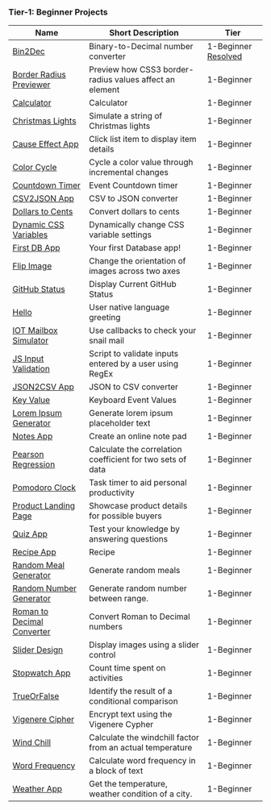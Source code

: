 ### Tier-1: Beginner Projects

| Name                                                                              | Short Description                                          | Tier       |
| --------------------------------------------------------------------------------- | ---------------------------------------------------------- | ---------- |
| [Bin2Dec](Beginner/Bin2Dec-App)                                   | Binary-to-Decimal number converter                         | 1-Beginner [Resolved](Beginner/Bin2Dec-App)|
| [Border Radius Previewer](https://github.com/marlon33/app-ideas/blob/master/Projects/1-Beginner/Border-Radius-Previewer.md)       | Preview how CSS3 border-radius values affect an element    | 1-Beginner |
| [Calculator](https://github.com/marlon33/app-ideas/blob/master/Projects/1-Beginner/Calculator-App.md)                             | Calculator                                                 | 1-Beginner |
| [Christmas Lights](https://github.com/marlon33/app-ideas/blob/master/Projects/1-Beginner/Christmas-Lights-App.md)                 | Simulate a string of Christmas lights                      | 1-Beginner |
| [Cause Effect App](https://github.com/marlon33/app-ideas/blob/master/Projects/1-Beginner/Cause-Effect-App.md)                     | Click list item to display item details                    | 1-Beginner |
| [Color Cycle](https://github.com/marlon33/app-ideas/blob/master/Projects/1-Beginner/Color-Cycle-App.md)                           | Cycle a color value through incremental changes            | 1-Beginner |
| [Countdown Timer](https://github.com/marlon33/app-ideas/blob/master/Projects/1-Beginner/Countdown-Timer-App.md)                   | Event Countdown timer                                      | 1-Beginner |
| [CSV2JSON App](https://github.com/marlon33/app-ideas/blob/master/Projects/1-Beginner/CSV2JSON-App.md)                             | CSV to JSON converter                                      | 1-Beginner |
| [Dollars to Cents](https://github.com/marlon33/app-ideas/blob/master/Projects/1-Beginner/Dollars-To-Cents-App.md)                 | Convert dollars to cents                                   | 1-Beginner |
| [Dynamic CSS Variables](https://github.com/marlon33/app-ideas/blob/master/Projects/1-Beginner/Dynamic-CSSVar-app.md)              | Dynamically change CSS variable settings                   | 1-Beginner |
| [First DB App](https://github.com/marlon33/app-ideas/blob/master/Projects/1-Beginner/First-DB-App.md)                             | Your first Database app!                                   | 1-Beginner |
| [Flip Image](https://github.com/marlon33/app-ideas/blob/master/Projects/1-Beginner/Flip-Image-App.md)                             | Change the orientation of images across two axes           | 1-Beginner |
| [GitHub Status](https://github.com/marlon33/app-ideas/blob/master/Projects/1-Beginner/GitHub-Status-App.md)                       | Display Current GitHub Status                              | 1-Beginner |
| [Hello](https://github.com/marlon33/app-ideas/blob/master/Projects/1-Beginner/Hello-App.md)                                       | User native language greeting                              | 1-Beginner |
| [IOT Mailbox Simulator](https://github.com/marlon33/app-ideas/blob/master/Projects/1-Beginner/IOT-Mailbox-App.md)                 | Use callbacks to check your snail mail                     | 1-Beginner |
| [JS Input Validation](https://github.com/marlon33/app-ideas/blob/master/Projects/1-Beginner/Javascript-Validation-With-Regex.md)  | Script to validate inputs entered by a user using RegEx    | 1-Beginner |
| [JSON2CSV App](https://github.com/marlon33/app-ideas/blob/master/Projects/1-Beginner/JSON2CSV-App.md)                             | JSON to CSV converter                                      | 1-Beginner |
| [Key Value](https://github.com/marlon33/app-ideas/blob/master/Projects/1-Beginner/Key-Value-App.md)                               | Keyboard Event Values                                      | 1-Beginner |
| [Lorem Ipsum Generator](https://github.com/marlon33/app-ideas/blob/master/Projects/1-Beginner/Lorem-Ipsum-Generator.md)           | Generate lorem ipsum placeholder text                      | 1-Beginner |
| [Notes App](https://github.com/marlon33/app-ideas/blob/master/Projects/1-Beginner/Notes-App.md)                                   | Create an online note pad                                  | 1-Beginner |
| [Pearson Regression](https://github.com/marlon33/app-ideas/blob/master/Projects/1-Beginner/Pearson-Regression-App.md)             | Calculate the correlation coefficient for two sets of data | 1-Beginner |
| [Pomodoro Clock](https://github.com/marlon33/app-ideas/blob/master/Projects/1-Beginner/Pomodoro-Clock.md)                         | Task timer to aid personal productivity                    | 1-Beginner |
| [Product Landing Page](https://github.com/marlon33/app-ideas/blob/master/Projects/1-Beginner/Product-Landing-Page.md)             | Showcase product details for possible buyers               | 1-Beginner |
| [Quiz App](https://github.com/marlon33/app-ideas/blob/master/Projects/1-Beginner/Quiz-App.md)                                     | Test your knowledge by answering questions                 | 1-Beginner |
| [Recipe App](https://github.com/marlon33/app-ideas/blob/master/Projects/1-Beginner/Recipe-App.md)                                 | Recipe                                                     | 1-Beginner |
| [Random Meal Generator](https://github.com/marlon33/app-ideas/blob/master/Projects/1-Beginner/Random-Meal-Generator.md)           | Generate random meals                                      | 1-Beginner |
| [Random Number Generator](https://github.com/marlon33/app-ideas/blob/master/Projects/1-Beginner/Random-Number-Generator.md)       | Generate random number between range.                      | 1-Beginner |
| [Roman to Decimal Converter](https://github.com/marlon33/app-ideas/blob/master/Projects/1-Beginner/Roman-to-Decimal-Converter.md) | Convert Roman to Decimal numbers                           | 1-Beginner |
| [Slider Design](https://github.com/marlon33/app-ideas/blob/master/Projects/1-Beginner/Slider-Design.md)                           | Display images using a slider control                      | 1-Beginner |
| [Stopwatch App](https://github.com/marlon33/app-ideas/blob/master/Projects/1-Beginner/Stopwatch-App.md)                           | Count time spent on activities                             | 1-Beginner |
| [TrueOrFalse](https://github.com/marlon33/app-ideas/blob/master/Projects/1-Beginner/True-or-False-App.md)                         | Identify the result of a conditional comparison            | 1-Beginner |
| [Vigenere Cipher](https://github.com/marlon33/app-ideas/blob/master/Projects/1-Beginner/Vigenere-Cipher.md)                       | Encrypt text using the Vigenere Cypher                     | 1-Beginner |
| [Wind Chill](https://github.com/marlon33/app-ideas/blob/master/Projects/1-Beginner/Windchill-App.md)                              | Calculate the windchill factor from an actual temperature  | 1-Beginner |
| [Word Frequency](https://github.com/marlon33/app-ideas/blob/master/Projects/1-Beginner/Word-Frequency-App.md)                     | Calculate word frequency in a block of text                | 1-Beginner |
| [Weather App](https://github.com/marlon33/app-ideas/blob/master/Projects/1-Beginner/Weather-App.md)                               | Get the temperature, weather condition of a city.          | 1-Beginner |